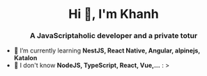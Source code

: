 <h1 align="center">Hi 👋, I'm Khanh</h1>
<h3 align="center">A JavaScriptaholic developer and a private totur</h3>


- 🌱 I’m currently learning **NestJS, React Native, Angular, alpinejs, Katalon**
- 💬 I don't know **NodeJS, TypeScript, React, Vue,...** : >

